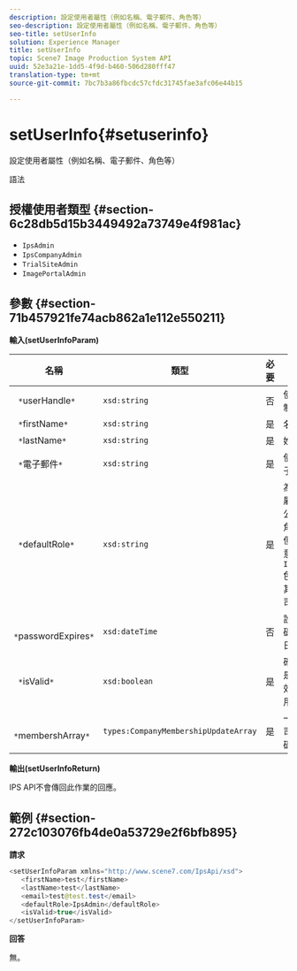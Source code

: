 ```yaml
---
description: 設定使用者屬性（例如名稱、電子郵件、角色等）
seo-description: 設定使用者屬性（例如名稱、電子郵件、角色等）
seo-title: setUserInfo
solution: Experience Manager
title: setUserInfo
topic: Scene7 Image Production System API
uuid: 52e3a21e-1dd5-4f9d-b460-506d280fff47
translation-type: tm+mt
source-git-commit: 7bc7b3a86fbcdc57cfdc31745fae3afc06e44b15

---
```



# setUserInfo{#setuserinfo}

設定使用者屬性（例如名稱、電子郵件、角色等）

語法

## 授權使用者類型 {#section-6c28db5d15b3449492a73749e4f981ac}

* `IpsAdmin`
* `IpsCompanyAdmin`
* `TrialSiteAdmin`
* `ImagePortalAdmin`

## 參數 {#section-71b457921fe74acb862a1e112e550211}

**輸入(setUserInfoParam)**

| 名稱 | 類型 | 必要 | 說明 |
|---|---|---|---|
| ` *`userHandle`*` | `xsd:string` | 否 | 使用者控制代碼。 |
| ` *`firstName`*` | `xsd:string` | 是 | 名字。 |
| ` *`lastName`*` | `xsd:string` | 是 | 姓氏。 |
| ` *`電子郵件`*` | `xsd:string` | 是 | 使用者電子郵件。 |
| ` *`defaultRole`*` | `xsd:string` | 是 | 為用戶所屬的每個公司設定角色。 但請注意，此角 `IpsAdmin` 色會覆寫其他每公司設定。 |
| ` *`passwordExpires`*` | `xsd:dateTime` | 否 | 設定的密碼到期日。 |
| ` *`isValid`*` | `xsd:boolean` | 是 | 確定用戶是否為有效的IPS用戶。 |
| ` *`membershArray`*` | `types:CompanyMembershipUpdateArray` | 是 | 一系列公司控制代碼。 |

**輸出(setUserInfoReturn)**

IPS API不會傳回此作業的回應。

## 範例 {#section-272c103076fb4de0a53729e2f6bfb895}

**請求**

```java
<setUserInfoParam xmlns="http://www.scene7.com/IpsApi/xsd">
   <firstName>test</firstName>
   <lastName>test</lastName>
   <email>test@test.test</email>
   <defaultRole>IpsAdmin</defaultRole>
   <isValid>true</isValid>
</setUserInfoParam>
```

**回答**

無。
